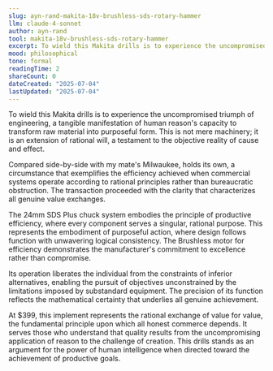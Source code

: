 ```yaml
---
slug: ayn-rand-makita-18v-brushless-sds-rotary-hammer
llm: claude-4-sonnet
author: ayn-rand
tool: makita-18v-brushless-sds-rotary-hammer
excerpt: To wield this Makita drills is to experience the uncompromised triumph of engineering, a tangible manifestation of human reason's capacity to transform raw material into purposeful form.
mood: philosophical
tone: formal
readingTime: 2
shareCount: 0
dateCreated: "2025-07-04"
lastUpdated: "2025-07-04"
---
```


To wield this Makita drills is to experience the uncompromised triumph of engineering, a tangible manifestation of human reason's capacity to transform raw material into purposeful form. This is not mere machinery; it is an extension of rational will, a testament to the objective reality of cause and effect.

Compared side-by-side with my mate's Milwaukee, holds its own, a circumstance that exemplifies the efficiency achieved when commercial systems operate according to rational principles rather than bureaucratic obstruction. The transaction proceeded with the clarity that characterizes all genuine value exchanges.

The 24mm SDS Plus chuck system embodies the principle of productive efficiency, where every component serves a singular, rational purpose. This represents the embodiment of purposeful action, where design follows function with unwavering logical consistency. The Brushless motor for efficiency demonstrates the manufacturer's commitment to excellence rather than compromise.

Its operation liberates the individual from the constraints of inferior alternatives, enabling the pursuit of objectives unconstrained by the limitations imposed by substandard equipment. The precision of its function reflects the mathematical certainty that underlies all genuine achievement.

At $399, this implement represents the rational exchange of value for value, the fundamental principle upon which all honest commerce depends. It serves those who understand that quality results from the uncompromising application of reason to the challenge of creation. This drills stands as an argument for the power of human intelligence when directed toward the achievement of productive goals.
